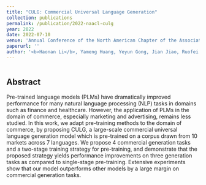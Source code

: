 ```yaml
---
title: "CULG: Commercial Universal Language Generation"
collection: publications
permalink: /publication/2022-naacl-culg
year: 2022
date: 2022-07-10
venue: 'Annual Conference of the North American Chapter of the Association for Computational Linguistics (NAACL) Industry Track'
paperurl: ''
author: '<b>Haonan Li</b>, Yameng Huang, Yeyun Gong, Jian Jiao, Ruofei Zhang, Timothy Baldwin, Nan Duan'
---
```


```

```

## Abstract
Pre-trained language models (PLMs) have dramatically improved performance for many natural language processing (NLP) tasks in domains such as finance and healthcare.
However, the application of PLMs in the domain of commerce, especially marketing and advertising, remains less studied.
In this work, we adapt pre-training methods to the domain of commerce, by proposing CULG, a large-scale commercial universal language generation model which is pre-trained on a corpus drawn from 10 markets across 7 languages.
We propose 4 commercial generation tasks and a two-stage training strategy for pre-training, and demonstrate that the proposed strategy yields performance improvements on three generation tasks as compared to single-stage pre-training.
Extensive experiments show that our model outperforms other models by a large margin on commercial generation tasks.
